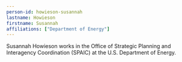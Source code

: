 ```yaml
---
person-id: howieson-susannah
lastname: Howieson
firstname: Susannah
affiliations: ["Department of Energy"]
---
```

Susannah Howieson works in the Office of Strategic Planning and Interagency Coordination (SPAIC) at the U.S. Department of Energy.
